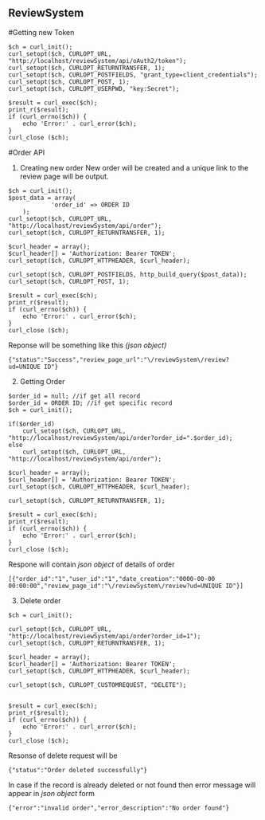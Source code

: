 ## ReviewSystem

#Getting new Token
```
$ch = curl_init();
curl_setopt($ch, CURLOPT_URL, "http://localhost/reviewSystem/api/oAuth2/token");
curl_setopt($ch, CURLOPT_RETURNTRANSFER, 1);
curl_setopt($ch, CURLOPT_POSTFIELDS, "grant_type=client_credentials");
curl_setopt($ch, CURLOPT_POST, 1);
curl_setopt($ch, CURLOPT_USERPWD, "key:Secret");

$result = curl_exec($ch);
print_r($result);
if (curl_errno($ch)) {
    echo 'Error:' . curl_error($ch);
}
curl_close ($ch);
```
#Order API
1. Creating new order
New order will be created and a unique link to the review page will be output.
```
$ch = curl_init();
$post_data = array(
			'order_id' => ORDER ID
	);
curl_setopt($ch, CURLOPT_URL, "http://localhost/reviewSystem/api/order");
curl_setopt($ch, CURLOPT_RETURNTRANSFER, 1);

$curl_header = array();
$curl_header[] = 'Authorization: Bearer TOKEN';
curl_setopt($ch, CURLOPT_HTTPHEADER, $curl_header);

curl_setopt($ch, CURLOPT_POSTFIELDS, http_build_query($post_data));
curl_setopt($ch, CURLOPT_POST, 1);

$result = curl_exec($ch);
print_r($result);
if (curl_errno($ch)) {
    echo 'Error:' . curl_error($ch);
}
curl_close ($ch);
```

Reponse will be something like this *(json object)*
```
{"status":"Success","review_page_url":"\/reviewSystem\/review?ud=UNIQUE ID"}
```
2. Getting Order
```
$order_id = null; //if get all record
$order_id = ORDER ID; //if get specific record
$ch = curl_init();

if($order_id)
	curl_setopt($ch, CURLOPT_URL, "http://localhost/reviewSystem/api/order?order_id=".$order_id);
else 
	curl_setopt($ch, CURLOPT_URL, "http://localhost/reviewSystem/api/order");

$curl_header = array();
$curl_header[] = 'Authorization: Bearer TOKEN';
curl_setopt($ch, CURLOPT_HTTPHEADER, $curl_header);

curl_setopt($ch, CURLOPT_RETURNTRANSFER, 1);

$result = curl_exec($ch);
print_r($result);
if (curl_errno($ch)) {
    echo 'Error:' . curl_error($ch);
}
curl_close ($ch); 
```

Respone will contain *json object* of details of order
```
[{"order_id":"1","user_id":"1","date_creation":"0000-00-00 00:00:00","review_page_id":"\/reviewSystem\/review?ud=UNIQUE ID"}]
```

3. Delete order
```
$ch = curl_init();
	
curl_setopt($ch, CURLOPT_URL, "http://localhost/reviewSystem/api/order?order_id=1");
curl_setopt($ch, CURLOPT_RETURNTRANSFER, 1);

$curl_header = array();
$curl_header[] = 'Authorization: Bearer TOKEN';
curl_setopt($ch, CURLOPT_HTTPHEADER, $curl_header);

curl_setopt($ch, CURLOPT_CUSTOMREQUEST, "DELETE");


$result = curl_exec($ch);
print_r($result);
if (curl_errno($ch)) {
    echo 'Error:' . curl_error($ch);
}
curl_close ($ch);
```

Resonse of delete request will be
```
{"status":"Order deleted successfully"}
```

In case if the record is already deleted or not found then error message will appear in *json object* form
```
{"error":"invalid order","error_description":"No order found"}
```

